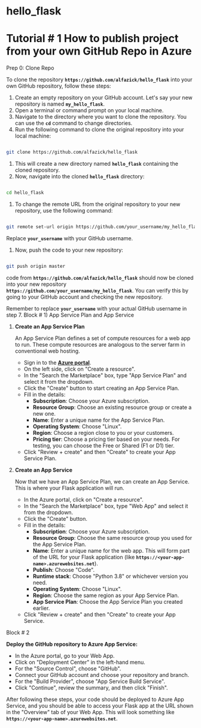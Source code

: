 # hello_flask
# Tutorial # 1 How to publish project from your own GitHub Repo in Azure
Prep 0: Clone Repo 

To clone the repository **`https://github.com/alfazick/hello_flask`** into your own GitHub repository, follow these steps:

1. Create an empty repository on your GitHub account. Let's say your new repository is named **`my_hello_flask`**.
2. Open a terminal or command prompt on your local machine.
3. Navigate to the directory where you want to clone the repository. You can use the **`cd`** command to change directories.
4. Run the following command to clone the original repository into your local machine:

```bash

git clone https://github.com/alfazick/hello_flask
```

1. This will create a new directory named **`hello_flask`** containing the cloned repository.
2. Now, navigate into the cloned **`hello_flask`** directory:

```bash

cd hello_flask
```

1. To change the remote URL from the original repository to your new repository, use the following command:

```bash

git remote set-url origin https://github.com/your_username/my_hello_flask.git

```

Replace **`your_username`** with your GitHub username.

1. Now, push the code to your new repository:

```bash

git push origin master
```

code from **`https://github.com/alfazick/hello_flask`** should now be cloned into your new repository **`https://github.com/your_username/my_hello_flask`**. You can verify this by going to your GitHub account and checking the new repository.

Remember to replace **`your_username`** with your actual GitHub username in step 7.
Block # 1) App Service Plan and App Service

1. **Create an App Service Plan**
    
    An App Service Plan defines a set of compute resources for a web app to run.
   These compute resources are analogous to the server farm in conventional web hosting.
    
    - Sign in to the **[Azure portal](https://portal.azure.com/)**.
    - On the left side, click on "Create a resource".
    - In the "Search the Marketplace" box, type "App Service Plan" and select it from the dropdown.
    - Click the "Create" button to start creating an App Service Plan.
    - Fill in the details:
        - **Subscription**: Choose your Azure subscription.
        - **Resource Group**: Choose an existing resource group or create a new one.
        - **Name**: Enter a unique name for the App Service Plan.
        - **Operating System**: Choose "Linux".
        - **Region**: Choose a region close to you or your customers.
        - **Pricing tier**: Choose a pricing tier based on your needs. For testing, you can choose the Free or Shared (F1 or D1) tier.
    - Click "Review + create" and then "Create" to create your App Service Plan.
3. **Create an App Service**
    
    Now that we have an App Service Plan, we can create an App Service. This is where your Flask application will run.
    
    - In the Azure portal, click on "Create a resource".
    - In the "Search the Marketplace" box, type "Web App" and select it from the dropdown.
    - Click the "Create" button.
    - Fill in the details:
        - **Subscription**: Choose your Azure subscription.
        - **Resource Group**: Choose the same resource group you used for the App Service Plan.
        - **Name**: Enter a unique name for the web app. This will form part of the URL for your Flask application
          (like **`https://<your-app-name>.azurewebsites.net`**).
        - **Publish**: Choose "Code".
        - **Runtime stack**: Choose "Python 3.8" or whichever version you need.
        - **Operating System**: Choose "Linux".
        - **Region**: Choose the same region as your App Service Plan.
        - **App Service Plan**: Choose the App Service Plan you created earlier.
    - Click "Review + create" and then "Create" to create your App Service.

Block # 2

**Deploy the GitHub repository to Azure App Service:**

- In the Azure portal, go to your Web App.
- Click on "Deployment Center" in the left-hand menu.
- For the "Source Control", choose "GitHub".
- Connect your GitHub account and choose your repository and branch.
- For the "Build Provider", choose "App Service Build Service".
- Click "Continue", review the summary, and then click "Finish".

After following these steps, your code should be deployed to Azure App Service, and you should be able to access your Flask app at the URL shown 
in the "Overview" tab of your Web App. This will look something like **`https://<your-app-name>.azurewebsites.net`**.
